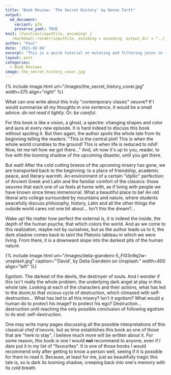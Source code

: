 ```yaml
---
title: "Book Review: 'The Secret History' by Donna Tartt"
output:
  md_document:
    variant: gfm
    preserve_yaml: TRUE
knit: (function(inputFile, encoding) {
   rmarkdown::render(inputFile, encoding = encoding, output_dir = "../_posts") })
author: "Paul"
date: '2021-02-04'
excerpt: "This is a quick tutorial on mutating and filtering joins in {dplyr}, as well as a discussion on how to think about them."
layout: post
categories:
  - Book Reviews
image: the_secret_history_cover.jpg
---
```






{% include image.html url="/images/the_secret_history_cover.jpg" width=375 align="right" %}

<style>
img[src*='#center'] { 
    display: block;
    margin: auto;
}
</style>

<script type="text/javascript" async
  src="https://cdn.mathjax.org/mathjax/latest/MathJax.js?config=TeX-MML-AM_CHTML">
</script>


What can one write about this truly "contemporary classic" oeuvre? If I would summarise all my thoughts in one sentence, it would be a small advice: *do not read it lightly.* Or: *be careful*.

For this book is like a vision, a ghost, a spectre: changing shapes and color and aura at every new episode. It is hard indeed to discuss this book without spoiling it. But then again, the author spoils the whole tale from its beginning telling the readers: "This is the central plot! This is when the whole world crumbles to the ground! This is when life is reduced to *nihil*! Now, let me tell how we got there..." And, oh now it's up to you, reader, to live with the looming shadow of the upcoming disaster, until you get there. 

But wait! After the cold cutting breeze of the upcoming misery has gone, we are transported back to the beginning: to a place of friendship, academic peace, and literary warmth. An environment of a certain "idyllic" perfection: of Ancient Greek and Latin and the familiar comfort of the classics: those oeuvres that each one of us feels at home with, as if living with people we have known since times immemorial. What a beautiful place to be! An old liberal arts college surrounded by mountains and nature, where students peacefully discuss philosophy, history, Latin and all the other things the outside world cares not one bit about... Isn't this the dream?... 

Wake up! No matter how perfect the external is, it is indeed the inside, the depth of the human psyche, that which colors the world. And as we come to this realization, maybe not by ourselves, but as the author leads us to it, the dark shadow comes back to taint the Platonic tableau in which we were living. From there, it is a downward slope into the darkest pits of the human nature. 

{% include image.html url="/images/delia-giandeini-5_FI03n9q2w-unsplash.jpg" caption="'David', by Delia Giandeini on Unsplash." width=400 align="left" %}

Egotism. The darkest of the devils, the destroyer of souls. And I wonder if this isn't really the whole problem, the underlying dark angel at play in this whole tale. Looking at each of the characters and their actions, what has led to the doom,to that vicious cycle of destruction, which climaxed with self-destruction... What has led to all this misery? Isn't it egotism? What would a human do to protect his image? to protect his ego? Destruction... destruction until reaching the only possible conclusion of following egotism to its end: self-destruction. 

One may write many pages discussing all the possible interpretations of this classical *chef d'oeuvre*, but as time establishes this book as one of those that are "here to stay", I believe much more will be written about it. For some reason, this book is one I would **not** recommend to anyone, even if I dare put it in my list of "favourites". It is one of those books I would recommend only after getting to know a person well, seeing if it is possible for them to read it. Because, at least for me, just as beautifully tragic this tale is, so is dark its looming shadow, creeping back into one's memory with its cold breath.